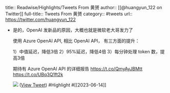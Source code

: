 title:: Readwise/Highlights/Tweets From 黄赟
author:: [[@huangyun_122 on Twitter]]
full-title:: Tweets From 黄赟
category:: #tweets
url:: https://twitter.com/huangyun_122
- 是的，OpenAI 发新品的原因，大概也就是微软老大哥发力了
  
  使用 Azure OpenAI API, 相比 OpenAI API， 有三方面的提升：
  
  1）中值延迟，降低3倍
  2）95%延迟，降低4倍
  3）每分钟处理 token 数，提高3倍
  
  期待有 Azure OpenAI API 的详细报告 https://t.co/QmyAyJBMtt https://t.co/UBq3Q1ft2k
  
  ![](https://pbs.twimg.com/media/FyjEKAOagAE90VO.jpg) ([View Tweet](https://twitter.com/huangyun_122/status/1668799451023151105)) #Highlight #[[2023-06-14]]